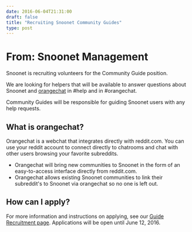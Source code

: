 ```yaml
--- 
date: 2016-06-04T21:31:00
draft: false
title: "Recruiting Snoonet Community Guides"
type: post
---
```


# From: Snoonet Management

Snoonet is recruiting volunteers for the Community Guide position.

We are looking for helpers that will be available to answer questions about Snoonet and [orangechat](https://orangechat.io) in #help and in #orangechat.

Community Guides will be responsible for guiding Snoonet users with any help requests.

## What is orangechat?

Orangechat is a webchat that integrates directly with reddit.com. You can use your reddit account to connect directly to chatrooms and chat with other users browsing your favorite subreddits.

- Orangechat will bring new communities to Snoonet in the form of an easy-to-access interface directly from reddit.com.
- Orangechat allows existing Snoonet communities to link their subreddit's to Snoonet via orangechat so no one is left out.

## How can I apply?

For more information and instructions on applying, see our [Guide Recruitment page](/recruit-guides). Applications will be open until June 12, 2016.